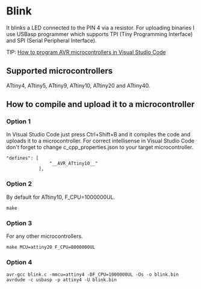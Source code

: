 # Blink
It blinks a LED connected to the PIN 4 via a resistor. For uploading binaries I use USBasp programmer which supports TPI (Tiny Programming Interface) and SPI (Serial Peripheral Interface).

TIP: [How to program AVR microcontrollers in Visual Studio Code](https://github.com/chovanj/Microcontrollers/wiki/How-to-program-AVR-microcontrollers-in-Visual-Studio-Code)

## Supported microcontrollers
ATtiny4, ATtiny5, ATtiny9, ATtiny10, ATtiny20 and ATtiny40.

## How to compile and upload it to a microcontroller

### Option 1
In Visual Studio Code just press Ctrl+Shift+B and it compiles the code and uploads it to a microcontroller. For correct intellisense in Visual Studio Code don't forget to change c_cpp_properties.json to your target microcontroller.
```
"defines": [
                "__AVR_ATtiny10__"
            ], 
```

### Option 2
By default for ATtiny10, F_CPU=1000000UL.
```
make
```

### Option 3
For any other microcontrollers.
```
make MCU=attiny20 F_CPU=8000000UL
```

### Option 4
```
avr-gcc blink.c -mmcu=attiny4 -DF_CPU=1000000UL -Os -o blink.bin
avrdude -c usbasp -p attiny4 -U blink.bin
```
